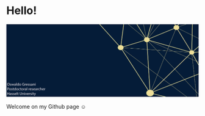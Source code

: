 Hello!
================

<!-- Background image -->

![My background image](Github_background.jpg)

Welcome on my Github page :relaxed:
